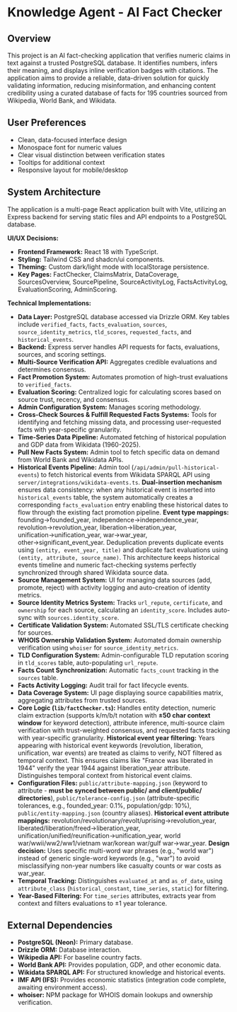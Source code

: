 # Knowledge Agent - AI Fact Checker

## Overview
This project is an AI fact-checking application that verifies numeric claims in text against a trusted PostgreSQL database. It identifies numbers, infers their meaning, and displays inline verification badges with citations. The application aims to provide a reliable, data-driven solution for quickly validating information, reducing misinformation, and enhancing content credibility using a curated database of facts for 195 countries sourced from Wikipedia, World Bank, and Wikidata.

## User Preferences
- Clean, data-focused interface design
- Monospace font for numeric values
- Clear visual distinction between verification states
- Tooltips for additional context
- Responsive layout for mobile/desktop

## System Architecture
The application is a multi-page React application built with Vite, utilizing an Express backend for serving static files and API endpoints to a PostgreSQL database.

**UI/UX Decisions:**
- **Frontend Framework:** React 18 with TypeScript.
- **Styling:** Tailwind CSS and shadcn/ui components.
- **Theming:** Custom dark/light mode with localStorage persistence.
- **Key Pages:** FactChecker, ClaimsMatrix, DataCoverage, SourcesOverview, SourcePipeline, SourceActivityLog, FactsActivityLog, EvaluationScoring, AdminScoring.

**Technical Implementations:**
- **Data Layer:** PostgreSQL database accessed via Drizzle ORM. Key tables include `verified_facts`, `facts_evaluation`, `sources`, `source_identity_metrics`, `tld_scores`, `requested_facts`, and `historical_events`.
- **Backend:** Express server handles API requests for facts, evaluations, sources, and scoring settings.
- **Multi-Source Verification API:** Aggregates credible evaluations and determines consensus.
- **Fact Promotion System:** Automates promotion of high-trust evaluations to `verified_facts`.
- **Evaluation Scoring:** Centralized logic for calculating scores based on source trust, recency, and consensus.
- **Admin Configuration System:** Manages scoring methodology.
- **Cross-Check Sources & Fulfill Requested Facts Systems:** Tools for identifying and fetching missing data, and processing user-requested facts with year-specific granularity.
- **Time-Series Data Pipeline:** Automated fetching of historical population and GDP data from Wikidata (1960-2025).
- **Pull New Facts System:** Admin tool to fetch specific data on demand from World Bank and Wikidata APIs.
- **Historical Events Pipeline:** Admin tool (`/api/admin/pull-historical-events`) to fetch historical events from Wikidata SPARQL API using `server/integrations/wikidata-events.ts`. **Dual-insertion mechanism** ensures data consistency: when any historical event is inserted into `historical_events` table, the system automatically creates a corresponding `facts_evaluation` entry enabling these historical dates to flow through the existing fact promotion pipeline. **Event type mappings:** founding→founded_year, independence→independence_year, revolution→revolution_year, liberation→liberation_year, unification→unification_year, war→war_year, other→significant_event_year. Deduplication prevents duplicate events using `(entity, event_year, title)` and duplicate fact evaluations using `(entity, attribute, source_name)`. This architecture keeps historical events timeline and numeric fact-checking systems perfectly synchronized through shared Wikidata source data.
- **Source Management System:** UI for managing data sources (add, promote, reject) with activity logging and auto-creation of identity metrics.
- **Source Identity Metrics System:** Tracks `url_repute`, `certificate`, and `ownership` for each source, calculating an `identity_score`. Includes auto-sync with `sources.identity_score`.
- **Certificate Validation System:** Automated SSL/TLS certificate checking for sources.
- **WHOIS Ownership Validation System:** Automated domain ownership verification using `whoiser` for `source_identity_metrics`.
- **TLD Configuration System:** Admin-configurable TLD reputation scoring in `tld_scores` table, auto-populating `url_repute`.
- **Facts Count Synchronization:** Automatic `facts_count` tracking in the `sources` table.
- **Facts Activity Logging:** Audit trail for fact lifecycle events.
- **Data Coverage System:** UI page displaying source capabilities matrix, aggregating attributes from trusted sources.
- **Core Logic (`lib/factChecker.ts`):** Handles entity detection, numeric claim extraction (supports k/m/b/t notation with **±50 char context window** for keyword detection), attribute inference, multi-source claim verification with trust-weighted consensus, and requested facts tracking with year-specific granularity. **Historical event year filtering:** Years appearing with historical event keywords (revolution, liberation, unification, war events) are treated as claims to verify, NOT filtered as temporal context. This ensures claims like "France was liberated in 1944" verify the year 1944 against liberation_year attribute. Distinguishes temporal context from historical event claims.
- **Configuration Files:** `public/attribute-mapping.json` (keyword to attribute - **must be synced between public/ and client/public/ directories**), `public/tolerance-config.json` (attribute-specific tolerances, e.g., founded_year: 0.1%, population/gdp: 10%), `public/entity-mapping.json` (country aliases). **Historical event attribute mappings:** revolution/revolutionary/revolt/uprising→revolution_year, liberated/liberation/freed→liberation_year, unification/unified/reunification→unification_year, world war/wwii/ww2/ww1/vietnam war/korean war/gulf war→war_year. **Design decision:** Uses specific multi-word war phrases (e.g., "world war") instead of generic single-word keywords (e.g., "war") to avoid misclassifying non-year numbers like casualty counts or war costs as war_year.
- **Temporal Tracking:** Distinguishes `evaluated_at` and `as_of_date`, using `attribute_class` (`historical_constant`, `time_series`, `static`) for filtering.
- **Year-Based Filtering:** For `time_series` attributes, extracts year from context and filters evaluations to ±1 year tolerance.

## External Dependencies
- **PostgreSQL (Neon):** Primary database.
- **Drizzle ORM:** Database interaction.
- **Wikipedia API:** For baseline country facts.
- **World Bank API:** Provides population, GDP, and other economic data.
- **Wikidata SPARQL API:** For structured knowledge and historical events.
- **IMF API (IFS):** Provides economic statistics (integration code complete, awaiting environment access).
- **whoiser:** NPM package for WHOIS domain lookups and ownership verification.